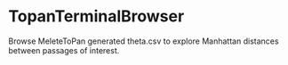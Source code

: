 # TopanTerminalBrowser
Browse MeleteToPan generated theta.csv to explore Manhattan distances between passages of interest.
